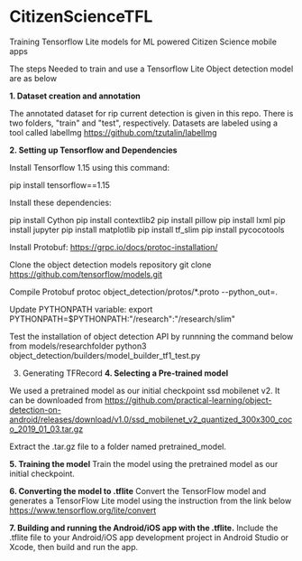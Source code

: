 # CitizenScienceTFL
Training Tensorflow Lite models for ML powered Citizen Science mobile apps

The steps Needed to train and use a Tensorflow Lite Object detection model are as below

**1. Dataset creation and annotation**

The annotated dataset for rip current detection is given in this repo. There is two folders, "train" and "test", respectively.
Datasets are labeled using a tool called labelImg https://github.com/tzutalin/labelImg

**2. Setting up Tensorflow and Dependencies**

Install Tensorflow 1.15 using this command:

pip install tensorflow==1.15

Install these dependencies:

pip install Cython 
pip install contextlib2
pip install pillow 
pip install lxml 
pip install jupyter 
pip install matplotlib 
pip install tf_slim 
pip install pycocotools

Install Protobuf:
https://grpc.io/docs/protoc-installation/

Clone the object detection models repository
git clone https://github.com/tensorflow/models.git

Compile Protobuf
protoc object_detection/protos/*.proto --python_out=.

Update PYTHONPATH variable:
export PYTHONPATH=$PYTHONPATH:"/research":"/research/slim"

Test the installation of object detection API by runnning the command below from models/researchfolder
python3 object_detection/builders/model_builder_tf1_test.py

3. Generating TFRecord
**4. Selecting a Pre-trained model**

We used a pretrained model as our initial checkpoint ssd mobilenet v2. It can be downloaded from https://github.com/practical-learning/object-detection-on-android/releases/download/v1.0/ssd_mobilenet_v2_quantized_300x300_coco_2019_01_03.tar.gz

Extract the .tar.gz file to a folder named pretrained_model.

**5. Training the model**
Train the model using the pretrained model as our initial checkpoint.

**6. Converting the model to .tflite**
Convert the TensorFlow model and generates a TensorFlow Lite model using the instruction from the link below
https://www.tensorflow.org/lite/convert

**7. Building and running the Android/iOS app with the .tflite.**
Include the .tflite file to your Android/iOS app development project in Android Studio or Xcode, then build and run the app.
